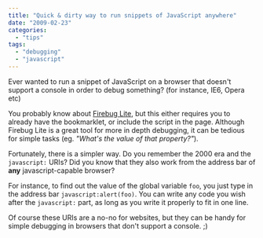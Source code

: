 ```yaml
---
title: "Quick & dirty way to run snippets of JavaScript anywhere"
date: "2009-02-23"
categories: 
  - "tips"
tags: 
  - "debugging"
  - "javascript"
---
```


Ever wanted to run a snippet of JavaScript on a browser that doesn't support a console in order to debug something? (for instance, IE6, Opera etc)

You probably know about [Firebug Lite](http://getfirebug.com/lite.html), but this either requires you to already have the bookmarklet, or include the script in the page. Although Firebug Lite is a great tool for more in depth debugging, it can be tedious for simple tasks (eg. _"What's the value of that property?"_).

Fortunately, there is a simpler way. Do you remember the 2000 era and the `javascript:` URIs? Did you know that they also work from the address bar of **any** javascript-capable browser?

For instance, to find out the value of the global variable `foo`, you just type in the address bar `javascript:alert(foo)`. You can write any code you wish after the `javascript:` part, as long as you write it properly to fit in one line.

Of course these URIs are a no-no for websites, but they can be handy for simple debugging in browsers that don't support a console. ;)
